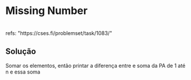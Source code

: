 # Missing Number

<br>
refs: "https://cses.fi/problemset/task/1083/"


<br>

## Solução
Somar os elementos, então printar a diferença entre e soma da PA de 1 até n e essa soma
